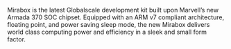 Mirabox is the latest Globalscale development kit built upon Marvell’s new Armada 370 SOC chipset. Equipped with an ARM v7 compliant architecture, floating point, and power saving sleep mode, the new Mirabox delivers world class computing power and efficiency in a sleek and small form factor.